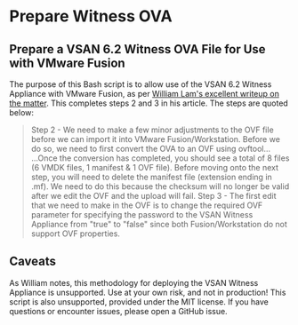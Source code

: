 # Prepare Witness OVA

## Prepare a VSAN 6.2 Witness OVA File for Use with VMware Fusion
The purpose of this Bash script is to allow use of the VSAN 6.2 Witness Appliance with VMware Fusion, as per [William Lam's excellent writeup on the matter](http://j.mp/vsanwitnessfusion). This completes steps 2 and 3 in his article. The steps are quoted below:
> Step 2 - We need to make a few minor adjustments to the OVF file before we can import it into VMware Fusion/Workstation. Before we do so, we need to first convert the OVA to an OVF using ovftool...
...Once the conversion has completed, you should see a total of 8 files (6 VMDK files, 1 manifest & 1 OVF file). Before moving onto the next step, you will need to delete the manifest file (extension ending in .mf). We need to do this because the checksum will no longer be valid after we edit the OVF and the upload will fail.
Step 3 - The first edit that we need to make in the OVF is to change the required OVF parameter for specifying the password to the VSAN Witness Appliance from "true" to "false" since both Fusion/Workstation do not support OVF properties.

## Caveats
As William notes, this methodology for deploying the VSAN Witness Appliance is unsupported. Use at your own risk, and not in production! This script is also unsupported, provided under the MIT license. If you have questions or encounter issues, please open a GitHub issue.
